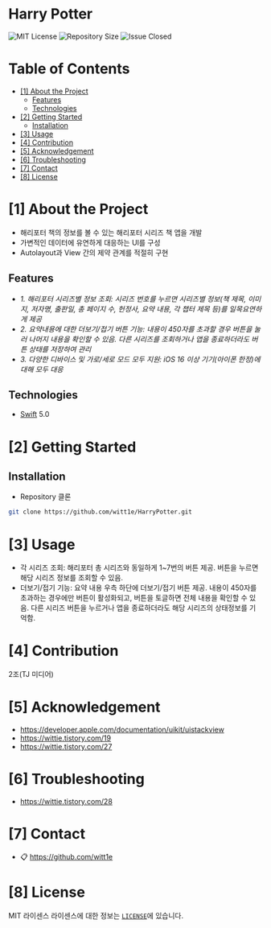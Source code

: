 # Harry Potter
<!--배지-->
![MIT License][license-shield] ![Repository Size][repository-size-shield] ![Issue Closed][issue-closed-shield]

<!--목차-->
# Table of Contents
- [[1] About the Project](#1-about-the-project)
  - [Features](#features)
  - [Technologies](#technologies)
- [[2] Getting Started](#2-getting-started)
  - [Installation](#installation)
- [[3] Usage](#3-usage)
- [[4] Contribution](#4-contribution)
- [[5] Acknowledgement](#5-acknowledgement)
- [[6] Troubleshooting](#6-troubleshooting)
- [[7] Contact](#7-contact)
- [[8] License](#8-license)

# [1] About the Project
- 해리포터 책의 정보를 볼 수 있는 해리포터 시리즈 책 앱을 개발
- 가변적인 데이터에 유연하게 대응하는 UI를 구성
- Autolayout과 View 간의 제약 관계를 적절히 구현
>

## Features
- *1. 해리포터 시리즈별 정보 조회: 시리즈 번호를 누르면 시리즈별 정보(책 제목, 이미지, 저자명, 출판일, 총 페이지 수, 헌정사, 요약 내용, 각 챕터 제목 등)를 일목요연하게 제공*
- *2. 요약내용에 대한 더보기/접기 버튼 기능: 내용이 450자를 초과할 경우 버튼을 눌러 나머지 내용을 확인할 수 있음. 다른 시리즈를 조회하거나 앱을 종료하더라도 버튼 상태를 저장하여 관리*
- *3. 다양한 디바이스 및 가로/세로 모드 모두 지원: iOS 16 이상 기기(아이폰 한정)에 대해 모두 대응*

## Technologies
- [Swift](https://www.swift.org) 5.0

# [2] Getting Started

## Installation
- Repository 클론
```bash
git clone https://github.com/witt1e/HarryPotter.git
```

# [3] Usage
- 각 시리즈 조회: 해리포터 총 시리즈와 동일하게 1~7번의 버튼 제공. 버튼을 누르면 해당 시리즈 정보를 조회할 수 있음.
- 더보기/접기 기능: 요약 내용 우측 하단에 더보기/접기 버튼 제공. 내용이 450자를 초과하는 경우에만 버튼이 활성화되고, 버튼을 토글하면 전체 내용을 확인할 수 있음. 다른 시리즈 버튼을 누르거나 앱을 종료하더라도 해당 시리즈의 상태정보를 기억함.

# [4] Contribution
2조(TJ 미디어)

# [5] Acknowledgement
- https://developer.apple.com/documentation/uikit/uistackview
- https://wittie.tistory.com/19
- https://wittie.tistory.com/27

# [6] Troubleshooting
- https://wittie.tistory.com/28

# [7] Contact
- 📋 https://github.com/witt1e

# [8] License
MIT 라이센스
라이센스에 대한 정보는 [`LICENSE`][license-url]에 있습니다.

<!--Url for Badges-->
[license-shield]: https://img.shields.io/github/license/dev-ujin/readme-template?labelColor=D8D8D8&color=04B4AE
[repository-size-shield]: https://img.shields.io/github/repo-size/dev-ujin/readme-template?labelColor=D8D8D8&color=BE81F7
[issue-closed-shield]: https://img.shields.io/github/issues-closed/dev-ujin/readme-template?labelColor=D8D8D8&color=FE9A2E

<!--URLS-->
[license-url]: LICENSE.md
